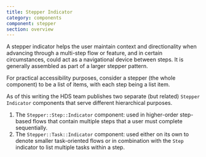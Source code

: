 ```yaml
---
title: Stepper Indicator
category: components
component: stepper
section: overview
---
```


A stepper indicator helps the user maintain context and directionality when advancing through a multi-step flow or feature, and in certain circumstances, could act as a navigational device between steps. It is generally assembled as part of a larger stepper pattern.

For practical accessibility purposes, consider a stepper (the whole component) to be a list of items, with each step being a list item.

As of this writing the HDS team publishes two separate (but related) `Stepper Indicator` components that serve different hierarchical purposes.

1.  The `Stepper::Step::Indicator` component: used in higher-order step-based flows that contain multiple steps that a user must complete sequentially.
2.  The `Stepper::Task::Indicator` component: used either on its own to denote smaller task-oriented flows or in combination with the `Step` indicator to list multiple tasks within a step.